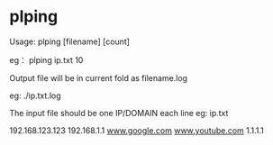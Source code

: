 # plping
Usage:
plping [filename] [count]

eg：
plping ip.txt 10

Output file will be in current fold as filename.log

eg:
./ip.txt.log

The input file should be one IP/DOMAIN each line
eg: ip.txt

192.168.123.123
192.168.1.1
www.google.com
www.youtube.com
1.1.1.1
